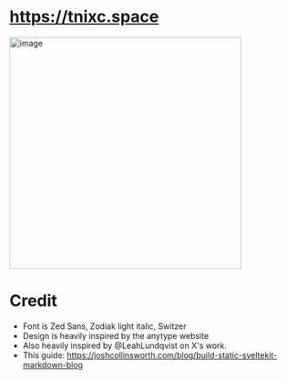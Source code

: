 # https://tnixc.space

<img width="407" alt="image" src="https://github.com/Tnixc/website-v5/assets/85466117/573e8a0f-0a87-4407-ac7e-2a301916084f">

# Credit
- Font is Zed Sans, Zodiak light italic, Switzer
- Design is heavily inspired by the anytype website
- Also heavily inspired by @LeahLundqvist on X's work.
- This guide: https://joshcollinsworth.com/blog/build-static-sveltekit-markdown-blog
